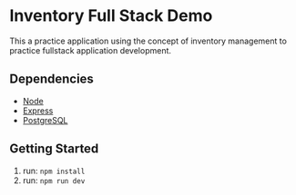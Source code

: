 # Inventory Full Stack Demo

This a practice application using the concept of inventory management to practice fullstack application development.

## Dependencies

- [Node](https://nodejs.org/en)
- [Express](https://expressjs.com/)
- [PostgreSQL](https://www.postgresql.org/)

## Getting Started

1. run: `npm install`
1. run: `npm run dev`
